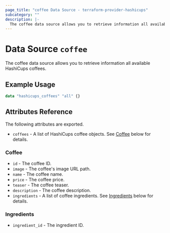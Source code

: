 ```yaml
---
page_title: "coffee Data Source - terraform-provider-hashicups"
subcategory: ""
description: |-
  The coffee data source allows you to retrieve information all available HashiCups coffees.
---
```


# Data Source `coffee`

The coffee data source allows you to retrieve information all available HashiCups coffees.

## Example Usage

```terraform
data "hashicups_coffees" "all" {}

```

## Attributes Reference

The following attributes are exported.

- `coffees` - A list of HashiCups coffee objects. See [Coffee](#coffee) below for details.

### Coffee

- `id` -  The coffee ID.
- `image` - The coffee's image URL path.
- `name` - The coffee name.
- `price` - The coffee price.
- `teaser` - The coffee teaser.
- `description` - The coffee description.
- `ingredients` - A list of coffee ingredients. See [Ingredients](#ingredients) below for details.

### Ingredients

- `ingredient_id` - The ingredient ID.
